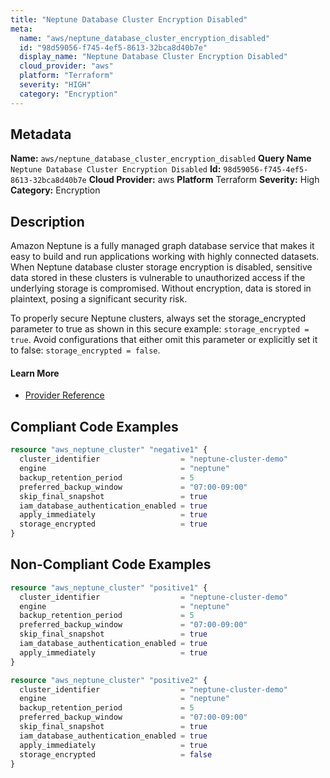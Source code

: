 ```yaml
---
title: "Neptune Database Cluster Encryption Disabled"
meta:
  name: "aws/neptune_database_cluster_encryption_disabled"
  id: "98d59056-f745-4ef5-8613-32bca8d40b7e"
  display_name: "Neptune Database Cluster Encryption Disabled"
  cloud_provider: "aws"
  platform: "Terraform"
  severity: "HIGH"
  category: "Encryption"
---
```

## Metadata
**Name:** `aws/neptune_database_cluster_encryption_disabled`
**Query Name** `Neptune Database Cluster Encryption Disabled`
**Id:** `98d59056-f745-4ef5-8613-32bca8d40b7e`
**Cloud Provider:** aws
**Platform** Terraform
**Severity:** High
**Category:** Encryption
## Description
Amazon Neptune is a fully managed graph database service that makes it easy to build and run applications working with highly connected datasets. When Neptune database cluster storage encryption is disabled, sensitive data stored in these clusters is vulnerable to unauthorized access if the underlying storage is compromised. Without encryption, data is stored in plaintext, posing a significant security risk.

To properly secure Neptune clusters, always set the storage_encrypted parameter to true as shown in this secure example: `storage_encrypted = true`. Avoid configurations that either omit this parameter or explicitly set it to false: `storage_encrypted = false`.

#### Learn More

 - [Provider Reference](https://registry.terraform.io/providers/hashicorp/aws/latest/docs/resources/neptune_cluster#storage_encrypted)


## Compliant Code Examples
```terraform
resource "aws_neptune_cluster" "negative1" {
  cluster_identifier                  = "neptune-cluster-demo"
  engine                              = "neptune"
  backup_retention_period             = 5
  preferred_backup_window             = "07:00-09:00"
  skip_final_snapshot                 = true
  iam_database_authentication_enabled = true
  apply_immediately                   = true
  storage_encrypted                   = true
}
```
## Non-Compliant Code Examples
```terraform
resource "aws_neptune_cluster" "positive1" {
  cluster_identifier                  = "neptune-cluster-demo"
  engine                              = "neptune"
  backup_retention_period             = 5
  preferred_backup_window             = "07:00-09:00"
  skip_final_snapshot                 = true
  iam_database_authentication_enabled = true
  apply_immediately                   = true
}

resource "aws_neptune_cluster" "positive2" {
  cluster_identifier                  = "neptune-cluster-demo"
  engine                              = "neptune"
  backup_retention_period             = 5
  preferred_backup_window             = "07:00-09:00"
  skip_final_snapshot                 = true
  iam_database_authentication_enabled = true
  apply_immediately                   = true
  storage_encrypted                   = false
}
```